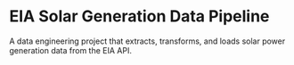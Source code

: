 # EIA Solar Generation Data Pipeline 
 
A data engineering project that extracts, transforms, and loads solar power generation data from the EIA API. 
